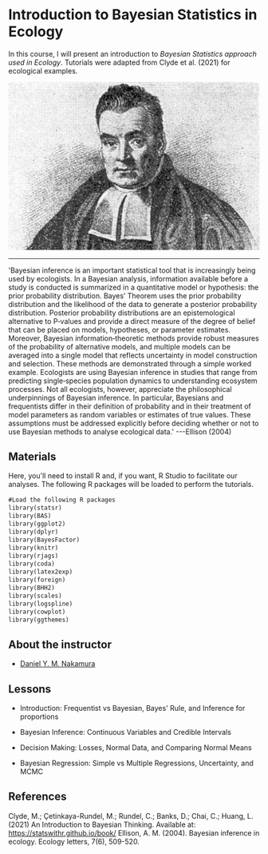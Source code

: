 # Introduction to Bayesian Statistics in Ecology
In this course, I will present an introduction to *Bayesian Statistics approach used in Ecology*. Tutorials were adapted from Clyde et al. (2021) for ecological examples.

![Fig1](https://github.com/danimelzz/BayesianEcology/blob/main/figures/Thomas-Bayes.jpg?raw=true)

---
'Bayesian inference is an important statistical tool that is increasingly being used by ecologists. In a Bayesian analysis, information available before a study is conducted is summarized in a quantitative model or hypothesis: the prior probability distribution. Bayes’ Theorem uses the prior probability distribution and the likelihood of the data to generate a posterior probability distribution. Posterior probability distributions are an epistemological alternative to P‐values and provide a direct measure of the degree of belief that can be placed on models, hypotheses, or parameter estimates. Moreover, Bayesian information‐theoretic methods provide robust measures of the probability of alternative models, and multiple models can be averaged into a single model that reflects uncertainty in model construction and selection. These methods are demonstrated through a simple worked example. Ecologists are using Bayesian inference in studies that range from predicting single‐species population dynamics to understanding ecosystem processes. Not all ecologists, however, appreciate the philosophical underpinnings of Bayesian inference. In particular, Bayesians and frequentists differ in their definition of probability and in their treatment of model parameters as random variables or estimates of true values. These assumptions must be addressed explicitly before deciding whether or not to use Bayesian methods to analyse ecological data.'
---Ellison (2004)

## Materials
Here, you'll need to install R and, if you want, R Studio to facilitate our analyses. The following R packages will be loaded to perform the tutorials.

```
#Load the following R packages
library(statsr)
library(BAS)
library(ggplot2)
library(dplyr)
library(BayesFactor)
library(knitr)
library(rjags)
library(coda) 
library(latex2exp)
library(foreign)
library(BHH2)
library(scales)
library(logspline)
library(cowplot)
library(ggthemes)
```

## About the instructor
- [Daniel Y. M. Nakamura](http://www.instagram.com/danimelzz) 

## Lessons
- Introduction: Frequentist vs Bayesian, Bayes' Rule, and Inference for proportions

- Bayesian Inference: Continuous Variables and Credible Intervals

- Decision Making: Losses, Normal Data, and Comparing Normal Means

- Bayesian Regression: Simple vs Multiple Regressions, Uncertainty, and MCMC

## References
Clyde, M.; Çetinkaya-Rundel, M.; Rundel, C.; Banks, D.; Chai, C.; Huang, L. (2021) An Introduction to Bayesian Thinking. Available at: https://statswithr.github.io/book/
Ellison, A. M. (2004). Bayesian inference in ecology. Ecology letters, 7(6), 509-520.
